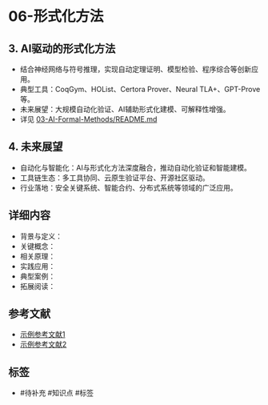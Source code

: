 # 06-形式化方法

## 3. AI驱动的形式化方法

- 结合神经网络与符号推理，实现自动定理证明、模型检验、程序综合等创新应用。
- 典型工具：CoqGym、HOList、Certora Prover、Neural TLA+、GPT-Prove 等。
- 未来展望：大规模自动化验证、AI辅助形式化建模、可解释性增强。
- 详见 [03-AI-Formal-Methods/README.md](./03-AI-Formal-Methods/README.md)

## 4. 未来展望

- 自动化与智能化：AI与形式化方法深度融合，推动自动化验证和智能建模。
- 工具链生态：多工具协同、云原生验证平台、开源社区驱动。
- 行业落地：安全关键系统、智能合约、分布式系统等领域的广泛应用。

## 详细内容
- 背景与定义：
- 关键概念：
- 相关原理：
- 实践应用：
- 典型案例：
- 拓展阅读：

## 参考文献
- [示例参考文献1](#)
- [示例参考文献2](#)

## 标签
- #待补充 #知识点 #标签
